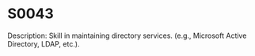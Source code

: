 # S0043
Description: Skill in maintaining directory services. (e.g., Microsoft Active Directory, LDAP, etc.).
